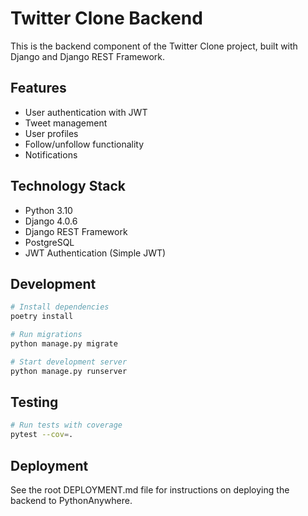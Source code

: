 # Twitter Clone Backend

This is the backend component of the Twitter Clone project, built with Django and Django REST Framework.

## Features

- User authentication with JWT
- Tweet management
- User profiles
- Follow/unfollow functionality
- Notifications

## Technology Stack

- Python 3.10
- Django 4.0.6
- Django REST Framework
- PostgreSQL
- JWT Authentication (Simple JWT)

## Development

```bash
# Install dependencies
poetry install

# Run migrations
python manage.py migrate

# Start development server
python manage.py runserver
```

## Testing

```bash
# Run tests with coverage
pytest --cov=.
```

## Deployment

See the root DEPLOYMENT.md file for instructions on deploying the backend to PythonAnywhere. 